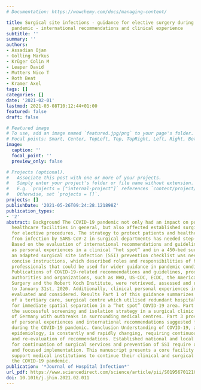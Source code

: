 ```yaml
---
# Documentation: https://wowchemy.com/docs/managing-content/

title: Surgical site infections - guidance for elective surgery during the SARS-CoV-2
  pandemic - international recommendations and clinical experience
subtitle: ''
summary: ''
authors:
- Assadian Ojan
- Golling Markus
- Krüger Colin M
- Leaper David
- Mutters Nico T
- Roth Beat
- Kramer Axel
tags: []
categories: []
date: '2021-02-01'
lastmod: 2021-03-08T10:12:44+01:00
featured: false
draft: false

# Featured image
# To use, add an image named `featured.jpg/png` to your page's folder.
# Focal points: Smart, Center, TopLeft, Top, TopRight, Left, Right, BottomLeft, Bottom, BottomRight.
image:
  caption: ''
  focal_point: ''
  preview_only: false

# Projects (optional).
#   Associate this post with one or more of your projects.
#   Simply enter your project's folder or file name without extension.
#   E.g. `projects = ["internal-project"]` references `content/project/deep-learning/index.md`.
#   Otherwise, set `projects = []`.
projects: []
publishDate: '2021-05-26T09:24:28.121898Z'
publication_types:
- '2'
abstract: Background The COVID-19 pandemic not only had an impact on public life and
  healthcare facilities in general, but also affected established surgical workflows
  for elective procedures. The strategy to protect patients and healthcare workers
  from infection by SARS-CoV-2 in surgical departments has needed step-by-step development.
  Based on the evaluation of international recommendations and guidelines, as well
  as personal experiences in a clinical “hot spot” and in a 450-bed surgical clinic,
  an adapted surgical site infection (SSI) prevention checklist was needed to develop
  concise instructions, which described roles and responsibilities of health care
  professionals that could be used for wider guidance in pandemic conditions. Method
  Publications of COVID-19-related recommendations and guidelines, produced by health
  authorities and organizations, such as WHO, US-CDC, ECDC, the American College of
  Surgery and the Robert Koch Institute, were retrieved, assessed and referenced up
  to January 31st, 2020. Additionally, clinical personal experiences in Germany were
  evaluated and considered. Results Part 1 of this guidance summarizes the experience
  of a tertiary care, surgical centre which utilised redundant hospital buildings
  for immediate spatial separation in a “hot spot” COVID-19 area. Part 2 outlines
  the successful screening and isolation strategy in a surgical clinic in a region
  of Germany with outbreaks in surrounding medical centres. Part 3 provides the synopsis
  of personal experiences and international recommendations suggested for implementation
  during the COVID-19 pandemic. Conclusion Understanding of COVID-19, and SARS-CoV-2-related
  epidemiology, is constantly and rapidly changing, requiring continuous adaptation
  and re-evaluation of recommendations. Established national and local guidelines
  for continuation of surgical services and prevention of SSI require ongoing scrutiny
  and focused implementation. This manuscript presents a core facility checklist to
  support medical institutions to continue their clinical and surgical work during
  the COVID-19 pandemic.
publication: '*Journal of Hospital Infection*'
url_pdf: https://www.sciencedirect.com/science/article/pii/S0195670121000700
doi: 10.1016/j.jhin.2021.02.011
---
```

